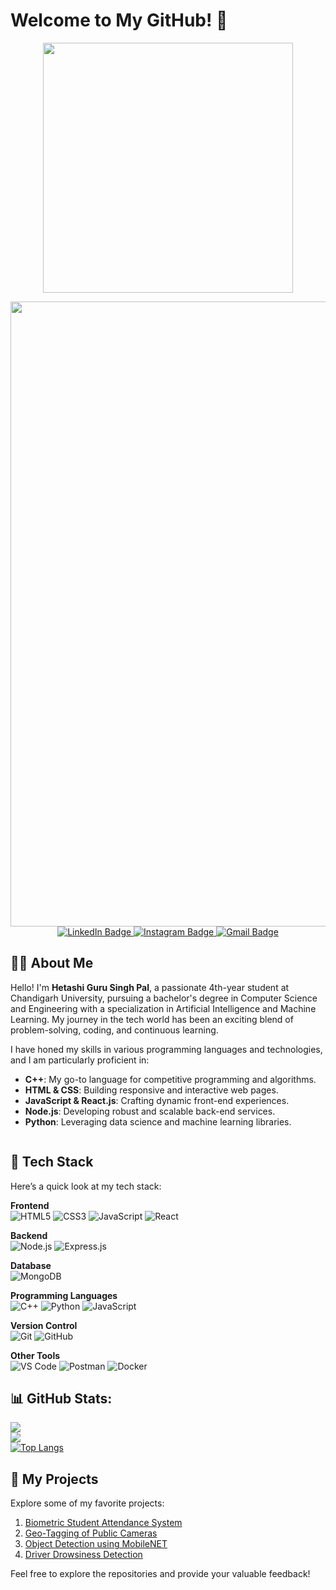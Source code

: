 
# Welcome to My GitHub! 👋


<p align="center">
  <img src="https://media4.giphy.com/media/v1.Y2lkPTc5MGI3NjExZHB1bTJlbnc5YnF1MHlnOGtndDdheHl5Z3poeDE3ODFtdmw5ZnF4aCZlcD12MV9naWZzX3NlYXJjaCZjdD1n/bGgsc5mWoryfgKBx1u/giphy.webp" width="400"/>
</p>

 <!-- Replace with an animated graphic -->

 <img src="https://user-images.githubusercontent.com/74038190/212284115-f47cd8ff-2ffb-4b04-b5bf-4d1c14c0247f.gif" width="1000">
  
  <div id="badges" align = "center">
  <a href="https://www.linkedin.com/in/guru-singh-pal/">
    <img src="https://img.shields.io/badge/LinkedIn-blue?style=for-the-badge&logo=linkedin&logoColor=white" alt="LinkedIn Badge"/>
  </a>
  <a href="https://www.instagram.com/guru.exe._">
    <img src="https://img.shields.io/badge/Instagram-black?style=for-the-badge&logo=instagram&logoColor=white" alt="Instagram Badge"/>
  </a>
  <a href="mailto:gurusingh2585@gmail.com">
    <img src="https://img.shields.io/badge/Gmail-red?style=for-the-badge&logo=gmail&logoColor=white" alt="Gmail Badge"/>
  </a>
</div>

## 👨‍💻 About Me

Hello! I'm **Hetashi Guru Singh Pal**, a passionate 4th-year student at Chandigarh University, pursuing a bachelor's degree in Computer Science and Engineering with a specialization in Artificial Intelligence and Machine Learning. My journey in the tech world has been an exciting blend of problem-solving, coding, and continuous learning.

I have honed my skills in various programming languages and technologies, and I am particularly proficient in:

- **C++**: My go-to language for competitive programming and algorithms.
- **HTML & CSS**: Building responsive and interactive web pages.
- **JavaScript & React.js**: Crafting dynamic front-end experiences.
- **Node.js**: Developing robust and scalable back-end services.
- **Python**: Leveraging data science and machine learning libraries.

<img src="https://komarev.com/ghpvc/?username=gurusinghpal&style=flat-square&color=blue" alt=""/>

## 🚀 Tech Stack

Here’s a quick look at my tech stack:

**Frontend**  
![HTML5](https://img.shields.io/badge/-HTML5-E34F26?style=flat-square&logo=html5&logoColor=white)
![CSS3](https://img.shields.io/badge/-CSS3-1572B6?style=flat-square&logo=css3)
![JavaScript](https://img.shields.io/badge/-JavaScript-F7DF1E?style=flat-square&logo=javascript&logoColor=black)
![React](https://img.shields.io/badge/-React-61DAFB?style=flat-square&logo=react&logoColor=black)

**Backend**  
![Node.js](https://img.shields.io/badge/-Node.js-339933?style=flat-square&logo=node.js&logoColor=white)
![Express.js](https://img.shields.io/badge/-Express.js-000000?style=flat-square&logo=express&logoColor=white)

**Database**  
![MongoDB](https://img.shields.io/badge/-MongoDB-47A248?style=flat-square&logo=mongodb&logoColor=white)

**Programming Languages**  
![C++](https://img.shields.io/badge/-C++-00599C?style=flat-square&logo=c%2B%2B&logoColor=white)
![Python](https://img.shields.io/badge/-Python-3776AB?style=flat-square&logo=python&logoColor=white)
![JavaScript](https://img.shields.io/badge/-JavaScript-F7DF1E?style=flat-square&logo=javascript&logoColor=black)

**Version Control**  
![Git](https://img.shields.io/badge/-Git-F05032?style=flat-square&logo=git&logoColor=white)
![GitHub](https://img.shields.io/badge/-GitHub-181717?style=flat-square&logo=github)

**Other Tools**  
![VS Code](https://img.shields.io/badge/-VS_Code-007ACC?style=flat-square&logo=visual-studio-code)
![Postman](https://img.shields.io/badge/-Postman-FF6C37?style=flat-square&logo=postman&logoColor=white)
![Docker](https://img.shields.io/badge/-Docker-2496ED?style=flat-square&logo=docker&logoColor=white)

## 📊 GitHub Stats:
![](https://github-readme-stats.vercel.app/api?username=gurusinghpal&theme=dark&hide_border=false&include_all_commits=false&count_private=false)<br/>
![](https://github-readme-streak-stats.herokuapp.com/?user=gurusinghpal&theme=dark&hide_border=false)<br/>
[![Top Langs](https://github-readme-stats.vercel.app/api/top-langs/?username=akashkapoor0001&layout=compact&theme=vision-friendly-dark)](https://github.com/akashkapoor0001/github-readme-stats)

## 🔗 My Projects

Explore some of my favorite projects:

1. [Biometric Student Attendance System](https://github.com/gurusinghpal/BiometricStudenceAttendanceSystem)
2. [Geo-Tagging of Public Cameras](https://github.com/gurusinghpal/RJPOLICE_HACK_1096_WhiteHatHackers_6)
3. [Object Detection using MobileNET](https://github.com/gurusinghpal/ObjectDetection-MobileNet)
4. [Driver Drowsiness Detection](https://github.com/gurusinghpal/DriverDrowsiness)

Feel free to explore the repositories and provide your valuable feedback!

